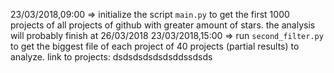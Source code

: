 23/03/2018,09:00 => initialize the script `main.py` to get the first 1000 projects of all projects of github with greater amount of stars. the analysis will probably finish at 26/03/2018
23/03/2018,15:00 => run `second_filter.py` to get the biggest file of each project of 40 projects (partial results) to analyze. link to projects: dsdsdsdsdsdsddssdsds